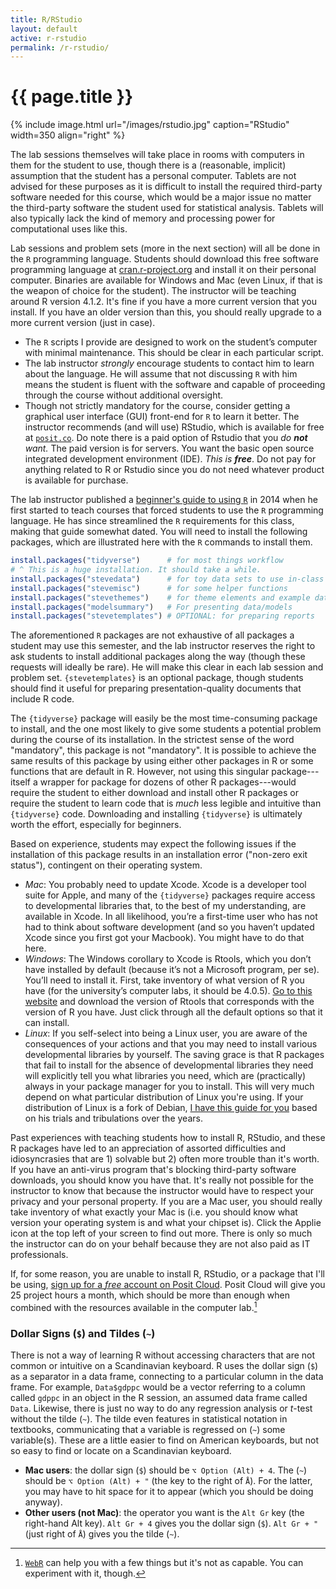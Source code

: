 ```yaml
---
title: R/RStudio
layout: default
active: r-rstudio
permalink: /r-rstudio/
---
```


# {{ page.title }}

<!-- ![RStudio](/images/rstudio.jpg){:. width="30%"} -->

{% include image.html url="/images/rstudio.jpg" caption="RStudio" width=350 align="right" %}

The lab sessions themselves will take place in rooms with computers in them for the student to use, though there is a (reasonable, implicit) assumption that the student has a personal computer. Tablets are not advised for these purposes as it is difficult to install the required third-party software needed for this course, which would be a major issue no matter the third-party software the student used for statistical analysis. Tablets will also typically lack the kind of memory and processing power for computational uses like this. 

Lab sessions and problem sets (more in the next section) will all be done in the `R` programming language. Students should download this free software programming language at [cran.r-project.org](http://cran.r-project.org) and install it on their personal computer. Binaries are available for Windows and Mac (even Linux, if that is the weapon of choice for the student). The instructor will be teaching around R version 4.1.2. It's fine if you have a more current version that you install. If you have an older version than this, you should really upgrade to a more current version (just in case).

- The `R` scripts I provide are designed to work on the student’s computer with minimal maintenance. This should be clear in each particular script.
- The lab instructor *strongly* encourage students to contact him to learn about the language. He will assume that not discussing `R` with him means the student is fluent with the software and capable of proceeding through the course without additional oversight.
- Though not strictly mandatory for the course, consider getting a graphical user interface (GUI) front-end for `R` to learn it better. The instructor recommends (and will use) RStudio, which is available for free at [`posit.co`](https://posit.co/download/rstudio-desktop/). Do note there is a paid option of Rstudio that you *do **not** want.* The paid version is for servers. You want the basic open source integrated development environment (IDE). *This is **free***. Do not pay for anything related to R or Rstudio since you do not need whatever product is available for purchase.

The lab instructor published a [beginner's guide to using `R`](http://svmiller.com/blog/2014/08/a-beginners-guide-to-using-r/) in 2014 when he first started to teach courses that forced students to use the `R` programming language. He has since streamlined the `R` requirements for this class, making that guide somewhat dated. You will need to install the following packages, which are illustrated here with the `R` commands to install them. 

```r
install.packages("tidyverse")      # for most things workflow
# ^ This is a huge installation. It should take a while.
install.packages("stevedata")      # for toy data sets to use in-class
install.packages("stevemisc")      # for some helper functions
install.packages("stevethemes")    # for theme elements and example data
install.packages("modelsummary")   # For presenting data/models
install.packages("stevetemplates") # OPTIONAL: for preparing reports
```

The aforementioned `R` packages are not exhaustive of all packages a student may use this semester, and the lab instructor reserves the right to ask students to install additional packages along the way (though these requests will ideally be rare). He will make this clear in each lab session and problem set. `{stevetemplates}` is an optional package, though students should find it useful for preparing presentation-quality documents that include R code.

The `{tidyverse}` package will easily be the most time-consuming package to install, and the one most likely to give some students a potential problem during the course of its installation. In the strictest sense of the word "mandatory", this package is not "mandatory". It is possible to achieve the same results of this package by using either other packages in R or some functions that are default in R. However, not using this singular package---itself a wrapper for package for dozens of other R packages---would require the student to either download and install other R packages or require the student to learn code that is *much* less legible and intuitive than `{tidyverse}` code. Downloading and installing `{tidyverse}` is ultimately worth the effort, especially for beginners.

Based on experience, students may expect the following issues if the installation of this package results in an installation error ("non-zero exit status"), contingent on their operating system.

- *Mac*: You probably need to update Xcode. Xcode is a developer tool suite for Apple, and many of the `{tidyverse}` packages require access to developmental libraries that, to the best of my understanding, are available in Xcode. In all likelihood, you’re a first-time user who has not had to think about software development (and so you haven’t updated Xcode since you first got your Macbook). You might have to do that here. 
- *Windows*: The Windows corollary to Xcode is Rtools, which you don’t have installed by default (because it’s not a Microsoft program, per se). You’ll need to install it. First, take inventory of what version of R you have (for the university’s computer labs, it should be 4.0.5). [Go to this website](https://cran.r-project.org/bin/windows/Rtools/) and download the version of Rtools that corresponds with the version of R you have. Just click through all the default options so that it can install.
- *Linux*: If you self-select into being a Linux user, you are aware of the consequences of your actions and that you may need to install various developmental libraries by yourself. The saving grace is that R packages that fail to install for the absence of developmental libraries they need will explicitly tell you what libraries you need, which are (practically) always in your package manager for you to install. This will very much depend on what particular distribution of Linux you're using. If your distribution of Linux is a fork of Debian, [I have this guide for you](http://svmiller.com/blog/2019/07/notes-to-self-new-linux-installation-r-ubuntu/) based on his trials and tribulations over the years.

Past experiences with teaching students how to install R, RStudio, and these R packages have led to an appreciation of assorted difficulties and idiosyncrasies that are 1) solvable but 2) often more trouble than it's worth. If you have an anti-virus program that's blocking third-party software downloads, you should know you have that. It's really not possible for the instructor to know that because the instructor would have to respect your privacy and your personal property. If you are a Mac user, you should really take inventory of what exactly your Mac is (i.e. you should know what version your operating system is and what your chipset is). Click the Applie icon at the top left of your screen to find out more. There is only so much the instructor can do on your behalf because they are not also paid as IT professionals.

If, for some reason, you are unable to install R, RStudio, or a package that I'll be using, [sign up for a *free* account on Posit Cloud](https://posit.cloud/plans/free). Posit Cloud will give you 25 project hours a month, which should be more than enough when combined with the resources available in the computer lab.[^webr]

[^webr]: [`WebR`](https://docs.r-wasm.org/webr/latest/) can help you with a few things but it's not as capable. You can experiment with it, though.

### Dollar Signs (`$`) and Tildes (`~`)

There is not a way of learning R without accessing characters that are not common or intuitive on a Scandinavian keyboard. R uses the dollar sign (`$`) as a separator in a data frame, connecting to a particular column in the data frame. For example, `Data$gdppc` would be a vector referring to a column called `gdppc` in an object in the R session, an assumed data frame called `Data`. Likewise, there is just no way to do any regression analysis or *t*-test without the tilde (`~`). The tilde even features in statistical notation in textbooks, communicating that a variable is regressed on (`~`) some variable(s). These are a little easier to find on American keyboards, but not so easy to find or locate on a Scandinavian keyboard.

- **Mac users**: the dollar sign (`$`) should be `⌥ Option (Alt) + 4`. The (`~`) should be `⌥ Option (Alt) + "` (the key to the right of `Å`). For the latter, you may have to hit space for it to appear (which you should be doing anyway).
- **Other users (not Mac)**: the operator you want is the `Alt Gr` key (the right-hand Alt key). `Alt Gr + 4` gives you the dollar sign (`$`). `Alt Gr + "` (just right of `Å`) gives you the tilde (`~`).


